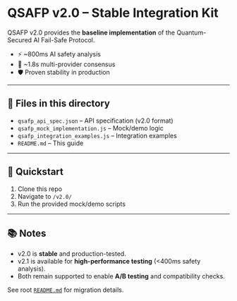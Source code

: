 # QSAFP v2.0 – Stable Integration Kit

QSAFP v2.0 provides the **baseline implementation** of the Quantum-Secured AI Fail-Safe Protocol.

- ⚡ ~800ms AI safety analysis
- 🤝 ~1.8s multi-provider consensus
- 🛡️ Proven stability in production

---

## 📂 Files in this directory
- `qsafp_api_spec.json` – API specification (v2.0 format)
- `qsafp_mock_implementation.js` – Mock/demo logic
- `qsafp_integration_examples.js` – Integration examples
- `README.md` – This guide

---

## 🚀 Quickstart
1. Clone this repo  
2. Navigate to `/v2.0/`  
3. Run the provided mock/demo scripts  

---

## 📚 Notes
- v2.0 is **stable** and production-tested.  
- v2.1 is available for **high-performance testing** (<400ms safety analysis).  
- Both remain supported to enable **A/B testing** and compatibility checks.  

See root [`README.md`](../../README.md) for migration details.
